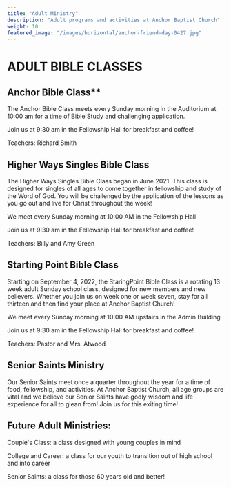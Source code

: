 ```yaml
---
title: "Adult Ministry"
description: "Adult programs and activities at Anchor Baptist Church"
weight: 10
featured_image: "/images/horizontal/anchor-friend-day-0427.jpg"
---
```


# ADULT BIBLE CLASSES

## Anchor Bible Class**

The Anchor Bible Class meets every Sunday morning in the Auditorium at 10:00 am for a time of Bible Study and challenging application. 

Join us at 9:30 am in the Fellowship Hall for breakfast and coffee!

Teachers: Richard Smith

## Higher Ways Singles Bible Class

The Higher Ways Singles Bible Class began in June 2021. This class is designed for singles of all ages to come together in fellowship and study of the Word of God. You will be challenged by the application of the lessons as you go out and live for Christ throughout the week!

We meet every Sunday morning at 10:00 AM in the Fellowship Hall

Join us at 9:30 am in the Fellowship Hall for breakfast and coffee!

Teachers: Billy and Amy Green

## Starting Point Bible Class

Starting on September 4, 2022, the StaringPoint Bible Class is a rotating 13 week adult Sunday school class, designed for new members and new believers. Whether you join us on week one or week seven, stay for all thirteen and then find your place at Anchor Baptist Church!

We meet every Sunday morning at 10:00 AM upstairs in the Admin Building

Join us at 9:30 am in the Fellowship Hall for breakfast and coffee!

Teachers: Pastor and Mrs. Atwood

## Senior Saints Ministry

Our Senior Saints meet once a quarter throughout the year for a time of food, fellowship, and activities. At Anchor Baptist Church, all age groups are vital and we believe our Senior Saints have godly wisdom and life experience for all to glean from! Join us for this exiting time!

## Future Adult Ministries:

Couple's Class: a class designed with young couples in mind

College and Career: a class for our youth to transition out of high school and into career

Senior Saints: a class for those 60 years old and better! 